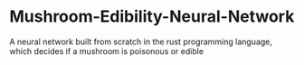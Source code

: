 # Mushroom-Edibility-Neural-Network
A neural network built from scratch in the rust programming language, which decides if a mushroom is poisonous or edible
